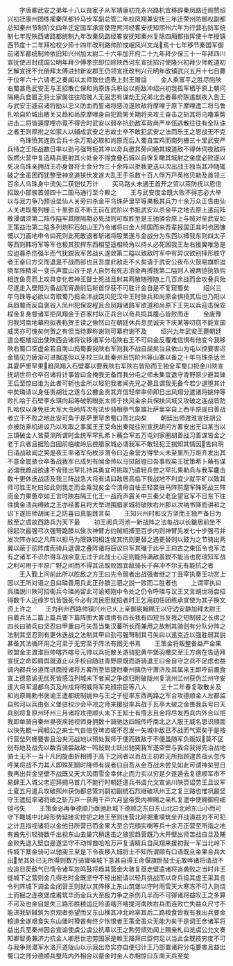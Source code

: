 <!-- { "loadSidebar": true } -->
　　字唐卿武安之弟年十八以良家子从军靖康初充永兴路机宜移辟秦凤路迁阁赞绍兴初迁康州团练擢秦凤都钤马步军副总管二年权凤翔兼安抚三年迁荣州防御权副都总知秦州节制阶文四年迁定国军承宣使陞熈河经畧安抚知煕州六年为行营右防军统制七年陞陜西诸路都统制九年改秦凤路经畧安抚知秦州复除四厢都指挥使十年授镇西节度十二年拜检校少师十四年改利路帅阶成岷凤兴文龙焉十七年移节秦国军御前诸军都统制帅依旧知兴州加太尉二十六年加开府二十九年拜少保三十一年拜四川宣抚使进封成国公明年拜少傅孝宗即位除陜西河东宣抚招讨使隆兴初拜少师乾道初乞解宣抚不允册拜太傅进封新安郡王仍领宣抚改判兴元明年改镇武兴五月十七日薨于位年六十六请老之奏闻以太师致仕遗表上封王赠諡
　　金人乘富平之胜尽陷陜右蜀甚危武安王与王招散亡保和尚原练兵积谷以扼敌冲绍兴初我孤军栖于原上朝问隔絶兵食匮乏将士家属往往陷贼人无固志有谋劫王兄弟北去者幕府陈逺猷夜入告王与武安王遽召诸将励以忠义防血而誓诸将感泣遂败敌将摩哩于原下摩哩遣二将乌鲁扎哈自阶城出散关又趋和尚原摩哩身自犯箭筈关期将夹攻王奋击之斩其将乌噜乘势进击二将皆遁摩哩亦竟不得合时武安以弱卒抗劲敌军政尚严卒伍逃散往往有全队诛之者王则厚拊之如家人以辅成武安之志故士卒不敢犯武安之法而乐王之恩战无不克
　　乌珠愤其连败合兵十余万期必取和尚原而后入蜀自宝鸡而南列栅三十里武安严兵待之王拒战数日率以劲弓强弩扼其冲以竒兵邀其旁间絶其粮道敌不得休伺夜敌将饭燃火营中复选精兵更射其火处金不得食叠石城以自保复瞰其城射之金度必败遂以死决乌珠亲拥战王亦身督将士金分为三十余阵以拒我更迭以次出战王独当其冲随辄破之金虽困而犹整至神坌道狭伏发遂大乱王手杀数十百人俘万戸英格贝勅及首领三百余人乌珠身中流矢二获铠仗万计
　　买马路乆未通王首开之贸以茶防抚以恩信招致小部族首领四十二国马通行至今赖之
　　王与武安度金既大败不得志必大举以与我力争乃预设垒仙人关旁曰杀金平乌珠萨里罕等果极其兵力十余万众正告由仙人关进取蜀列栅三十里弥亘不断王前在武阶以书抵武安以杀金平之地去原上逺前阵散漫谓须第二阵作隘牢其限隔期必死战则可取胜至是王驰驿会原上与贼对垒武安如王策益治第二隘多列炮积石如山王乃令诸将曰金人倾国而来吾辈报国正其时也因慷慨以刀画地申令曰死则此死敢退者斩诸将股栗遂与金战分为东西以搏我东则四太子等西则韩将军等军也极其狡捍东西相望遥相犄角以持乆必死困我王左右援翼唯急是应迨暮杀伤强半而气犹鋭我军苦战乆遂敛第二隘以致敌时军中有异议欲别择形胜守者王奋曰方交而退是不战而郤也且吾度此敌走不乆矣请于武安公夜布火鼓易旗帜迨晓军阵精采一变乐声震山谷于是人自厉有死志洎金再搏我第二隘则人被两铠执铁钩相连鱼贯而上攻具变化若神王督士死战且射其两腋随殪随上几百余战而金攻叠兵殆尽遂走入壁阳为备战而宵遁前后斩首俘获不可胜计金自是不复窥蜀矣
　　绍兴三年乌珠等必欲以竒取蜀乃捣金洋战饶风犯汉中王时驻兵和尚原金惧掎其后也乃阳以兵趋蜀而反自褒谷入凤州犯保安程且合凤翔诸路军欲道和尚原下王先以兵迎击保安程金复身督诸军拒凤翔金于百家村以正兵合以竒兵捣其腹心皆败而走
　　金废豫归我河南地幕府拟表称贺王读之愀然曰在朝廷休兵息民诚天下庆某等叨窃不能宣国威灵亦可愧矣何贺之有但当待罪称谢则可幕府谢不及
　　绍兴九年武安王薨朝廷遣佥枢楼炤出使陜西会诸将议移诸军分屯陜右王不可曰金反覆难信惧有他变今我移陜右蜀口空虚金若自南山捣蜀要我陜右军则我不战自屈矣当且依山为屯以控要害迟金情见力疲渐可进据遂但以牙校三队赴秦州且饬阶州等山寨以备之十年乌珠杀达兰其夏萨里罕果趋凤翔入石壁寨以要我陜右军陜右皆陷而王独全军蜀口扼金川陜宣抚胡世将仓卒召诸将计事皆曰金掩我无备而我分屯之师未集宜退守青野原少避其锋王后至惊曰谁为此者可斩也金所以轻犯我者闻先兄之薨且谓我无备今若少退堕其计中矣璘请以身任责胡壮之遂与公檄金责其弃信轻举率师即日出凤翔分遣诸将姚仲等败扎哈于石壁李永琪向起等破鹘眼张太师于扶风金余兵保扶风城又攻破之连战皆防扎哈仅以身免驻大军大虫岭阵次有法步骑相叅气象雄壮萨里罕自上西平原觇曰善战者立于不败之地此安可角于是萨里罕舍蜀口而北向矣
　　朝廷出师渡淮宣抚胡公亦被防乘机进设乃以攻取之事属王王受命出秦陇往别宣抚胡问方畧安出王曰某当以三镇破金人皆莫测所谓时金统军罕扎希卜蘓合军五万屯刘家圏胡善战习善谋皆金之老于兵者且据险自固前临峻岭后控腊家城必谓我军不敢轻犯王揣知其情因告曰明日请战敌闻之笑是夜王率诸军衔枚涉渭令曰近金营方得举火未至里所万炬齐发出其不意金震骇仓卒备战我军已成列有闻金帅以马挝敲镫曰吾事败矣王犹策希卜蘓有谋必谓我趋战欲速不肻径出罕扎持其勇宜可挑取乃遣轻兵尝之罕扎果勒兵与我军鏖击数十更休迭战适及我三阵战急大将有请曰敌居高临下我战地不利宜少就平旷以致其师可胜王叱曰如此则我走而金乘我矣金今溃毋自怯王轻裘驻马阵前麾军殊死战三阵而金力果惫卒如王言时陜右隔王化王一战而声震关中三秦父老企望官军不日东下往往擒金溃兵缚致之王亦经畧且将大举进围腊家城将破陜右州郡以次纳书降而讲和之诏下遂班师胡闻王之防喜曰真能践言矣
　　王知兴州时和议方坚而王独严备日为敌至之虞故西路兵为天下最
　　初王阅兵河池一新战阵之法每战以长鎗居前坐不得起次最强弓次强弩跪膝以俟次神臂方约贼相搏至百步内则神臂先发七十步强弓并发次阵亦如之凡阵以拒马为限铁钩相连俟其伤则更替之遇更替则以鼓为之节骑出两翼以蔽于前阵成而骑兵退谓之叠阵诸将窃议曰军其殱于此乎王曰古之束伍令也军法有之诸军不识尔得车战余意无过于此战士心定则能持满敌虽鋭不能当也房琯知车战之利可用于平原广野之间而不得其法取败固宜敌骑长于奔冲不尔无有能抗之者
　　王入觐上问前此所以胜敌之方王曰先令弱者出战强者继之丁丑宰执奏王功赏上因以王所对语之且曰璘善用兵此正孙膑三驷之説一败而二胜者也
　　上谓宰执曰呉璘説川陜可招衞兵今璘尚留此可谕郑刚中令处之仍令呼璘与议王又言胡世将尝招得数千人近缘岁饥皆饿死今必有流民愿就招者时王乞用初任团练承宣使为其子换文资上许之
　　王为利州西路帅镇兴州已乆上亲御宸翰赐王以守边安静加拜太尉王自着兵法二篇上篇兵要下篇阵图大畧谓虏有四长我有四短当反我之短制彼之长虏之四长曰骑兵曰坚忍曰甲重曰弓矢吾当集汉蕃所长而兼用之故制其骑则有分队分阵之法制其坚忍则有更休迭战之法制其甲曰劲弓强弩制其弓矢曰以逺克近以强胜弱其説甚备其法循环用之可至于无穷至于阵法有图无书焉
　　王策金将叛整备益严金果败盟金主渡淮巨帅喀齐喀号元帅以兵扼散关游骑犯黄牛堡羽檄交至王方病在告适拜宣抚之命即肩舆就道止以牙校自随驻青野原既而游骑退王曰金自守之兵不足虑也益调内郡兵分道而进面授诸将方畧所至皆捷尅秦州擒伪守萧济及其属来王即呼前置食宣上德意谕无忧死皆感泣列城未下者闻之争欲归附破陇州复洮州兰州获伪兰州守安逺大将军温都乌页及州戍将明威将军完顔宗臣等八人
　　三十二年春复取散关及和尚原赐勅书褒谕王遣都统制姚仲与王之子挺率东西两路之军合攻德顺金人左都监自煕河以兵由张义堡驻权沙会平凉之师来援挺率兵战于瓦亭大破之金畏我兵号曰天兵别将复原州环州三月诸将攻德顺乆未下王知士有惰志且金将尽发西兵内外合以拒我即单骑自秦州昼夜疾驰视师身拥数十骑驰达四城传呼南北之人服王威名思识顔面以快先覩一闻相公之来士气自倍登埤咨嗟不忍发一矢城中敌已不战而气索矣于是按行营垒列栅要害且治夹河战地以预处我师于便而致敌于不便虽随军负贩奴莫不区别有地及战先以数百骑尝敌敌一鸣鼔鋭士跃出驰突我军遂空壁与我合我得先治战地骑士无不一当十凡囘旋曲折相搏于高下之间者以百战王初若无所指顾逮苦战乆忽传呼某将战不力其人即殊死鬬时降师有觇者曰自吾从金百战未尝见如此可谓神矣翌日我再出兵金坚壁不战既又天大风雨雪金幸休止而力实以穷是夕遂遁去复德顺军市不易肆王入城父老迎拜拥马首几不能行时朝廷遣兵书虞允文宣谕川陜赍诏劳王且议军士夏五月遣兵攻破煕州获伪都总管刘嗣初副统石烈继破巩州王之复三路也惟巩最坚守王遣挺率诸将破之斩万戸一获两千戸六月皇帝受内禅赐之亲札复遣中使赐御府细铠弓矢
　　王策金必再争德顺乃亟驰赴城下德顺之东曰东山北曰北岭东山小而可守下瞰城中北岭形势延接实控扼之地王至则连营北岭掘重壕筑垒开战道益为不可犯之计且指视诸将以金他日所营已而金果大至合完顔实喇等兵十余万正营至所指之地有酋先引轻骑数千出视东山去巢穴稍逺击之狼狈趋营既乃大开壁出师苦战自旦及晡金败先退入壁自是遂坚守不动悍酋哈哈万戸复请精兵自凤翔来援初我一军当北岭下传城下寨金骑可以驰突王至是下令夜移入城将士不知所谓颇有口语既旦金果合兵大出至其处已无所得则数万骑讙噪城下意甚自得王命偃旗卧鼔士无敢哗诸将请战不应迨日昃敌气已惰令诸军忽鸣鼔将趋其营金大骇复亟走壁遣诸将追袭败之当时非王徙城下之营则金几得志时金既坚守不轻出挺请以轻兵挑战而以竒兵捣其虚王采其言令列阵城下调金金闭营王则就以其阵移上东山筑堡以守时雨雪天大寒冻不可入则烧土而掘之连夜堡成甫筑毕而金兵大至极力争之杀伤几半而不可得诸将益叹王之多算不可及也金自是失三路形胜粮运迂险虽喀齐喀提河南陜右兵而连败亡失益众尺寸不能进我斩馘筑为京观者弥望而又东山横其冲北岭窣其后二路粮食皆我有我出兵要金粮道金遂艰食失东山堡时猾酋有终夕怅恨者王策金虽众无能为矣于是调王彦诸军将益出兵至秦州因会宣谕使虞公虞公抗章以王之勲劳绩効闻上赐亲札曰览虞公允文奏知卿智勇兼济力抗金人卿厯世忠劳国家是赖王降拜曰臣何足以当此金既技穷度不可与我争则潜军水洛开道陇山以示我出竒实亦自便归计王乃部置诸将分屯要害且益出蜀口之师分德顺兵整阵内外相合以蹙金时金人亦相惊曰东南天兵至矣

